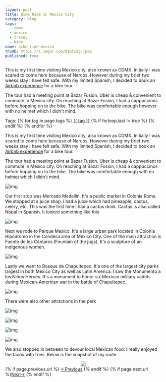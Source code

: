 ```yaml
---
layout: post
title: Bike Ride in Mexico City
category: blog
tags:
  - cdmx
  - mexico
  - travel
  - bike
name: bike-ride-mexico
thumb: https://i.imgur.com/UIQTx2g.jpeg
published: true
---
```



<p>This is my first time visiting Mexico city, also known as CDMX. Initially I was scared to come here because of Narcos. However during my brief two weeks stay I have felt safe. With my limited Spanish, I decided to book an <a href="https://www.airbnb.co.in/experiences/102485" target="_blank">Airbnb experience</a> for a bike tour.</p> 

The tour had a meeting point at Bazar Fusion. Uber is cheap & convenient to commute in Mexico city. On reaching at Bazar Fusion, I had a cappuccinos before hopping on to the bike. The bike was comfortable enough however with no helmet which I didn't mind. <!-- truncate_here -->
<p>Tags: {% for tag in page.tags %} <a class="mytag" href="/tag/{{ tag }}" title="View posts tagged with &quot;{{ tag }}&quot;">{{ tag }}</a>  {% if forloop.last != true %} {% endif %} {% endfor %} </p>

<p>This is my first time visiting Mexico city, also known as CDMX. Initially I was scared to come here because of Narcos. However during my brief two weeks stay I have felt safe. With my limited Spanish, I decided to book an <a href="https://www.airbnb.co.in/experiences/102485" target="_blank">Airbnb experience</a> for a bike tour.</p> 

The tour had a meeting point at Bazar Fusion. Uber is cheap & convenient to commute in Mexico city. On reaching at Bazar Fusion, I had a cappuccinos before hopping on to the bike. The bike was  comfortable enough with no helmet which I didn't mind. 

![img](https://i.imgur.com/wNay8o5.jpeg)


Our first stop was Mercado Medellín. It's a public market in Colonia Roma. We stopped at a juice shop. I had a juice which had pineapple, cactus, celery, etc. This was the first time I had a cactus drink. Cactus is also called Nopal in Spanish. It looked something like this

![img](https://www.aspicyperspective.com/wp-content/uploads/2020/05/jugo-verde-recipe-11-650x946.jpg)


Next we rode to Parque Mexico. It's a large urban park located in Colonia Hipódromo in the Condesa area of Mexico City. One of the main attraction is Fuente de los Cántaros (Fountain of the jugs). It's a sculpture of an indigenous women. 


![img](https://i.imgur.com/UIQTx2g.jpeg)


Lastly we went to Bosque de Chapultepec. It's one of the largest city parks largest in both Mexico City as well as Latin America. I saw the Monumento a los Niños Héroes. It's a monument to honor six Mexican military cadets during Mexican-American war in the battle of Chapultepec. 

![img](https://i1.wp.com/mas-mexico.com.mx/wp-content/uploads/2021/05/53cb9a94dc496de08232ab0ec78a7d79.jpg?resize=1500%2C500&ssl=1)

There were also other attractions in the park

![img](https://i.imgur.com/9Ov0axF.jpg)
<br>

![img](https://i.imgur.com/NEn0AH4.jpeg)
<br>

![img](https://i.imgur.com/is5Nfc3.jpg)
<br>

![img](https://i.imgur.com/ykzzza5.jpg)
<br>

We also stopped in between to devour local Mexican food. I really enjoyed the tacos with fries. Below is the snapshot of my route


<center>
<a href="https://connect.garmin.com/modern/activity/7177614007" target="_blank">
<img src="https://i.imgur.com/Dgrkc8q.png" />
</a>
</center>

<nav class="pagination clear" style="padding-bottom:20px;">
{% if page.previous.url %} <a class="prev-item" href="{{page.previous.url}}" title="Previous Post: {{page.previous.title}}">&larr;Previous</a>   {% endif %}  {% if page.next.url %}<a class="next-item" href="{{page.next.url}}" title="Next Post: {{page.next.title}}">Next&rarr;</a>         {% endif %}
</nav>
